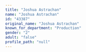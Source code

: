 ```yaml
---
title: "Joshua Astrachan"
name: "Joshua Astrachan"
id: "43387"
original_name: "Joshua Astrachan"
known_for_department: "Production"
gender: "2"
adult: "false"
profile_path: "null"
---
```

